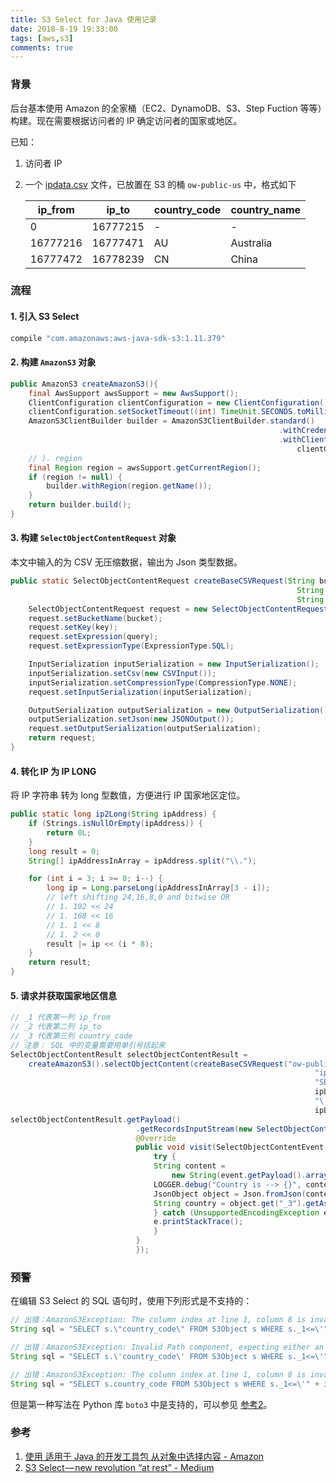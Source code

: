 ```yaml
---
title: S3 Select for Java 使用记录
date: 2018-8-19 19:33:00
tags: [aws,s3]
comments: true
---
```


### 背景

后台基本使用 Amazon 的全家桶（EC2、DynamoDB、S3、Step Fuction 等等）构建。现在需要根据访问者的 IP 确定访问者的国家或地区。

已知：

1. 访问者 IP

2. 一个 [ipdata.csv](https://github.com/LinLshare/Blog/blob/master/data/S3%20Select%20%E5%AE%9E%E8%B7%B5%20%E2%80%94%20%E7%A1%AE%E5%AE%9A%E7%94%A8%E6%88%B7%E5%9B%BD%E5%AE%B6%E5%9C%B0%E5%8C%BA/ipdata.csv) 文件，已放置在 S3 的桶 `ow-public-us` 中，格式如下

   | ip_from  | ip_to    | country_code | country_name |
   | -------- | -------- | ------------ | ------------ |
   | 0        | 16777215 | -            | -            |
   | 16777216 | 16777471 | AU           | Australia    |
   | 16777472 | 16778239 | CN           | China        |

### 流程

#### 1. 引入 S3 Select

```groovy
compile "com.amazonaws:aws-java-sdk-s3:1.11.379"
```

#### 2. 构建 `AmazonS3` 对象

```java
public AmazonS3 createAmazonS3(){
    final AwsSupport awsSupport = new AwsSupport();
    ClientConfiguration clientConfiguration = new ClientConfiguration();
    clientConfiguration.setSocketTimeout((int) TimeUnit.SECONDS.toMillis(70));
    AmazonS3ClientBuilder builder = AmazonS3ClientBuilder.standard()
                                                            .withCredentials(awsSupport.getCredentials())
                                                            .withClientConfiguration(
                                                                clientConfiguration);
    // ). region
    final Region region = awsSupport.getCurrentRegion();
    if (region != null) {
        builder.withRegion(region.getName());
    }
    return builder.build();
}

```

#### 3. 构建 `SelectObjectContentRequest` 对象 

本文中输入的为 CSV 无压缩数据，输出为 Json 类型数据。

```java
public static SelectObjectContentRequest createBaseCSVRequest(String bucket,
                                                                String key,
                                                                String query) {
    SelectObjectContentRequest request = new SelectObjectContentRequest();
    request.setBucketName(bucket);
    request.setKey(key);
    request.setExpression(query);
    request.setExpressionType(ExpressionType.SQL);

    InputSerialization inputSerialization = new InputSerialization();
    inputSerialization.setCsv(new CSVInput());
    inputSerialization.setCompressionType(CompressionType.NONE);
    request.setInputSerialization(inputSerialization);

    OutputSerialization outputSerialization = new OutputSerialization();
    outputSerialization.setJson(new JSONOutput());
    request.setOutputSerialization(outputSerialization);
    return request;
}
```

#### 4. 转化 IP 为 IP LONG

将 IP 字符串 转为 long 型数值，方便进行 IP 国家地区定位。

```java
public static long ip2Long(String ipAddress) {
    if (Strings.isNullOrEmpty(ipAddress)) {
        return 0L;
    }
    long result = 0;
    String[] ipAddressInArray = ipAddress.split("\\.");

    for (int i = 3; i >= 0; i--) {
        long ip = Long.parseLong(ipAddressInArray[3 - i]);
        // left shifting 24,16,8,0 and bitwise OR
        // 1. 192 << 24
        // 1. 168 << 16
        // 1. 1 << 8
        // 1. 2 << 0
        result |= ip << (i * 8);
    }
    return result;
}
```

#### 5. 请求并获取国家地区信息

```java
// _1 代表第一列 ip_from
// _2 代表第二列 ip_to
// _3 代表第三列 country_code
// 注意： SQL 中的变量需要用单引号括起来
SelectObjectContentResult selectObjectContentResult =
    createAmazonS3().selectObjectContent(createBaseCSVRequest("ow-public-us",
                                                                    "ipdata.csv",
                                                                    "SELECT s.\'country_code\' FROM S3Object s WHERE s._1<=\'" +
                                                                    ipLong +
                                                                    "\' AND s._2>=\'" +
                                                                    ipLong + "\' LIMIT 1"));
selectObjectContentResult.getPayload()
                            .getRecordsInputStream(new SelectObjectContentEventVisitor() {
                            @Override
                            public void visit(SelectObjectContentEvent.RecordsEvent event) {
                                try {
                                String content =
                                    new String(event.getPayload().array(), "utf-8");
                                LOGGER.debug("Country is --> {}", content);
                                JsonObject object = Json.fromJson(content, JsonObject.class);
                                String country = object.get("_3").getAsString();
                                } catch (UnsupportedEncodingException e) {
                                e.printStackTrace();
                                }
                            }
                            });
```

### 预警

在编辑 S3 Select 的 SQL 语句时，使用下列形式是不支持的：

```java
// 出错：AmazonS3Exception: The column index at line 1, column 8 is invalid. Please check the service documentation and try again. (Service: Amazon S3; Status Code: 400; Error Code: InvalidColumnIndex;
String sql = "SELECT s.\"country_code\" FROM S3Object s WHERE s._1<=\'" + ipLong +"\' AND s._2>=\'" + ipLong + "\' LIMIT 1";

// 出错：AmazonS3Exception: Invalid Path component, expecting either an IDENTIFIER or STAR, got: LITERAL,at line 1, column 10. (Service: Amazon S3; Status Code: 400; Error Code: ParseInvalidPathComponent;
String sql = "SELECT s.\'country_code\' FROM S3Object s WHERE s._1<=\'" + ipLong +"\' AND s._2>=\'" + ipLong + "\' LIMIT 1";

// 出错：AmazonS3Exception: The column index at line 1, column 8 is invalid. Please check the service documentation and try again. (Service: Amazon S3; Status Code: 400; Error Code: InvalidColumnIndex;
String sql = "SELECT s.country_code FROM S3Object s WHERE s._1<=\'" + ipLong +"\' AND s._2>=\'" + ipLong + "\' LIMIT 1";
```

但是第一种写法在 Python 库 `boto3` 中是支持的，可以参见 [参考2](https://medium.com/@michal.adamkiewicz/s3-select-new-revolution-at-rest-8e1749d2bff2)。

### 参考

1. [使用 适用于 Java 的开发工具包 从对象中选择内容 - Amazon](https://docs.aws.amazon.com/zh_cn/AmazonS3/latest/dev/SelectObjectContentUsingJava.html)
2. [S3 Select — new revolution “at rest” - Medium](https://medium.com/@michal.adamkiewicz/s3-select-new-revolution-at-rest-8e1749d2bff2)